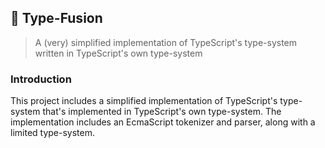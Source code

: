 ## 🥑 Type-Fusion

> A (very) simplified implementation of TypeScript's type-system written in TypeScript's own type-system

### Introduction

This project includes a simplified implementation of TypeScript's type-system that's implemented in TypeScript's own type-system. The implementation includes an EcmaScript tokenizer and parser, along with a limited type-system.
